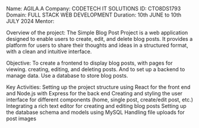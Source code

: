 Name: AGILA.A
Company: CODETECH IT SOLUTIONS
ID: CTO8DS1793
Domain: FULL STACK WEB DEVELOPMENT
Duration: 10th JUNE to 10th JULY 2024
Mentor:

Overview of the project:
The Simple Blog Post Project is a web application designed to enable users to create, edit, and delete blog posts. It provides a platform for users to share their thoughts and ideas in a structured format, with a clean and intuitive interface.

Objective:
To create a frontend to display blog posts, with pages for viewing. creating, editing, and deleting posts. And to set up a backend to manage data. Use a database to store blog posts.

Key Activities:
Setting up the project structure using React for the front end and Node.js with Express for the back end
Creating and styling the user interface for different components (home, single post, create/edit post, etc.)
Integrating a rich text editor for creating and editing blog posts
Setting up the database schema and models using MySQL
Handling file uploads for post images
